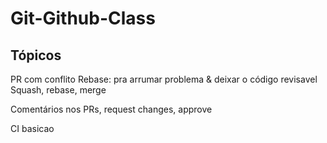 # Git-Github-Class

## Tópicos

PR com conflito
Rebase: pra arrumar problema & deixar o código revisavel
Squash, rebase, merge

Comentários nos PRs, request changes, approve

CI basicao
